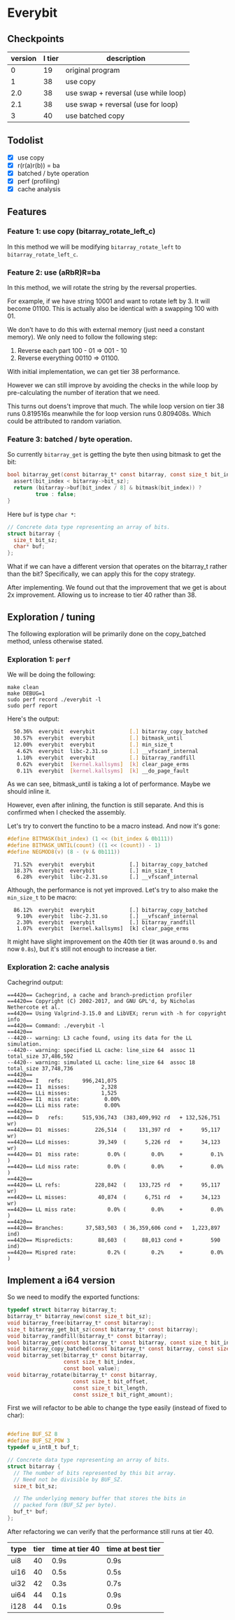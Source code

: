 # Everybit

## Checkpoints

version | l tier | description
------- | ------ | ---------
0       | 19     | original program
1       | 38     | use copy
2.0     | 38     | use swap + reversal (use while loop)
2.1     | 38     | use swap + reversal (use for loop)
3       | 40     | use batched copy


## Todolist

- [x] use copy
- [x] r(r(a)r(b)) = ba 
- [x] batched / byte operation
- [x] perf (profiling)
- [x] cache analysis

## Features

### Feature 1: use copy (bitarray_rotate_left_c)

In this method we will be modifying `bitarray_rotate_left` to `bitarray_rotate_left_c`.


### Feature 2: use (aRbR)R=ba

In this method, we will rotate the string by the reversal properties.

For example, if we have string 10001 and want to rotate left by 3. It will become 01100. This is actually also be identical with a swapping 100 with 01.

We don't have to do this with external memory (just need a constant memory). We only need to follow the following step:

1. Reverse each part 100 - 01 => 001 - 10
2. Reverse everything 00110 => 01100.

With initial implementation, we can get tier 38 performance.

However we can still improve by avoiding the checks in the while loop by pre-calculating the number of iteration that we need.

This turns out doens't improve that much. The while loop version on tier 38 runs 0.819516s meanwhile the for loop version runs 0.809408s. Which could be attributed to random variation.

### Feature 3: batched / byte operation.

So currently `bitarray_get` is getting the byte then using bitmask to get the bit:

``` c
bool bitarray_get(const bitarray_t* const bitarray, const size_t bit_index) {
  assert(bit_index < bitarray->bit_sz);
  return (bitarray->buf[bit_index / 8] & bitmask(bit_index)) ?
         true : false;
}
```

Here `buf` is type `char *`:

``` c
// Concrete data type representing an array of bits.
struct bitarray {
  size_t bit_sz;
  char* buf;
};
```

What if we can have a different version that operates on the bitarray_t rather than the bit? 
Specifically, we can apply this for the copy strategy.

After implementing. We found out that the improvement that we get is about 2x improvement. Allowing us to increase to tier 40 rather than 38.

## Exploration / tuning

The following exploration will be primarily done on the copy_batched method, unless otherwise stated.

### Exploration 1: `perf`

We will be doing the following:

```
make clean
make DEBUG=1
sudo perf record ./everybit -l
sudo perf report
```

Here's the output:
``` bash
  50.36%  everybit  everybit           [.] bitarray_copy_batched
  30.57%  everybit  everybit           [.] bitmask_until
  12.00%  everybit  everybit           [.] min_size_t
   4.62%  everybit  libc-2.31.so       [.] __vfscanf_internal
   1.10%  everybit  everybit           [.] bitarray_randfill
   0.62%  everybit  [kernel.kallsyms]  [k] clear_page_erms
   0.11%  everybit  [kernel.kallsyms]  [k] __do_page_fault
```

As we can see, bitmask_until is taking a lot of performance. Maybe we should inline it.

However, even after inlining, the function is still separate. And this is confirmed when I checked the assembly.

Let's try to convert the functino to be a macro instead. And now it's gone:

``` c
#define BITMASK(bit_index) (1 << (bit_index & 0b111))
#define BITMASK_UNTIL(count) ((1 << (count)) - 1)
#define NEGMOD8(v) (8 - (v & 0b111))
```

```
  71.52%  everybit  everybit           [.] bitarray_copy_batched
  18.37%  everybit  everybit           [.] min_size_t
   6.28%  everybit  libc-2.31.so       [.] __vfscanf_internal
```

Although, the performance is not yet improved. Let's try to also make the `min_size_t` to be macro:

```
  86.12%  everybit  everybit           [.] bitarray_copy_batched
   9.10%  everybit  libc-2.31.so       [.] __vfscanf_internal
   2.30%  everybit  everybit           [.] bitarray_randfill
   1.07%  everybit  [kernel.kallsyms]  [k] clear_page_erms
  ```

It might have slight improvement on the 40th tier (it was around `0.9s` and now `0.8s`), but it's still not enough to increase a tier.

### Exploration 2: cache analysis

Cachegrind output:

``` 
==4420== Cachegrind, a cache and branch-prediction profiler
==4420== Copyright (C) 2002-2017, and GNU GPL'd, by Nicholas Nethercote et al.
==4420== Using Valgrind-3.15.0 and LibVEX; rerun with -h for copyright info
==4420== Command: ./everybit -l
==4420== 
--4420-- warning: L3 cache found, using its data for the LL simulation.
--4420-- warning: specified LL cache: line_size 64  assoc 11  total_size 37,486,592
--4420-- warning: simulated LL cache: line_size 64  assoc 18  total_size 37,748,736
==4420== 
==4420== I   refs:      996,241,075
==4420== I1  misses:          2,328
==4420== LLi misses:          1,525
==4420== I1  miss rate:        0.00%
==4420== LLi miss rate:        0.00%
==4420== 
==4420== D   refs:      515,936,743  (383,409,992 rd   + 132,526,751 wr)
==4420== D1  misses:        226,514  (    131,397 rd   +      95,117 wr)
==4420== LLd misses:         39,349  (      5,226 rd   +      34,123 wr)
==4420== D1  miss rate:         0.0% (        0.0%     +         0.1%  )
==4420== LLd miss rate:         0.0% (        0.0%     +         0.0%  )
==4420== 
==4420== LL refs:           228,842  (    133,725 rd   +      95,117 wr)
==4420== LL misses:          40,874  (      6,751 rd   +      34,123 wr)
==4420== LL miss rate:          0.0% (        0.0%     +         0.0%  )
==4420== 
==4420== Branches:       37,583,503  ( 36,359,606 cond +   1,223,897 ind)
==4420== Mispredicts:        88,603  (     88,013 cond +         590 ind)
==4420== Mispred rate:          0.2% (        0.2%     +         0.0%   )
```

## Implement a i64 version

So we need to modify the exported functions:

``` c
typedef struct bitarray bitarray_t;
bitarray_t* bitarray_new(const size_t bit_sz);
void bitarray_free(bitarray_t* const bitarray);
size_t bitarray_get_bit_sz(const bitarray_t* const bitarray);
void bitarray_randfill(bitarray_t* const bitarray);
bool bitarray_get(const bitarray_t* const bitarray, const size_t bit_index);
void bitarray_copy_batched(const bitarray_t* const bitarray, const size_t bit_index, const size_t bit_count, const bitarray_t* destination, const size_t destination_index);
void bitarray_set(bitarray_t* const bitarray,
                  const size_t bit_index,
                  const bool value);
void bitarray_rotate(bitarray_t* const bitarray,
                     const size_t bit_offset,
                     const size_t bit_length,
                     const ssize_t bit_right_amount);
```

First we will refactor to be able to change the type easily (instead of fixed to char):

``` c

#define BUF_SZ 8
#define BUF_SZ_POW 3
typedef u_int8_t buf_t;

// Concrete data type representing an array of bits.
struct bitarray {
  // The number of bits represented by this bit array.
  // Need not be divisible by BUF_SZ.
  size_t bit_sz;

  // The underlying memory buffer that stores the bits in
  // packed form (BUF_SZ per byte).
  buf_t* buf;
};
```

After refactoring we can verify that the performance still runs at tier 40.


type | tier | time at tier 40 | time at best tier
---- | ---- | --------------- | -----------------
ui8  | 40   | 0.9s            | 0.9s
ui16 | 40   | 0.5s            | 0.5s
ui32 | 42   | 0.3s            | 0.7s
ui64 | 44   | 0.1s            | 0.9s
i128 | 44   | 0.1s            | 0.9s
